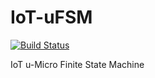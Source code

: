 # IoT-uFSM
[![Build Status](https://travis-ci.org/hemonserrat/IoT-uFSM.svg?branch=master)](https://travis-ci.org/hemonserrat/IoT-uFSM)

IoT u-Micro Finite State Machine

